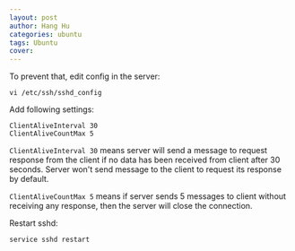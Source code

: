 ```yaml
---
layout: post
author: Hang Hu
categories: ubuntu
tags: Ubuntu 
cover: 
---
```


To prevent that, edit config in the server:

```
vi /etc/ssh/sshd_config
```


Add following settings:


```
ClientAliveInterval 30
ClientAliveCountMax 5
```


`ClientAliveInterval 30` means server will send a message to request response from  the client if no data has been received from client after 30 seconds. Server won't send message to the client to request its response by default.


`ClientAliveCountMax 5` means if server sends 5 messages to client without receiving any response, then the server will close the connection.


Restart sshd:


```
service sshd restart
```
